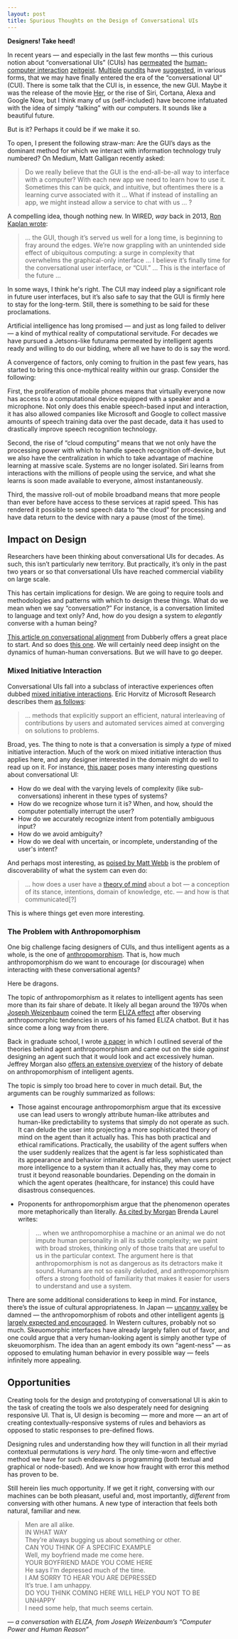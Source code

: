 ```yaml
---
layout: post
title: Spurious Thoughts on the Design of Conversational UIs
---
```


**Designers! Take heed!**

In recent years — and especially in the last few months — this curious notion about “conversational UIs” (CUIs) has [permeated](http://ben-evans.com/benedictevans/2015/3/24/the-state-of-messaging) the [human-computer interaction](http://www.wired.com/2015/06/future-ui-design-old-school-text-messages/) [zeitgeist](http://www.wired.com/2013/03/conversational-user-interface/). [Multiple](http://whoo.ps/2015/02/23/futures-of-text) [pundits](http://www.interconnected.org/home/2015/06/16/conversational_uis) have [suggested](https://medium.com/@mg/there-s-a-chat-for-that-apple-s-biggest-platform-opportunity-yet-19d5b1870857), in various forms, that we may have finally entered the era of the “conversational UI” (CUI). There is some talk that the CUI is, in essence, the new GUI. Maybe it was the release of the movie [Her](https://en.wikipedia.org/wiki/Her_(film)), or the rise of Siri, Cortana, Alexa and Google Now, but I think many of us (self-included) have become infatuated with the idea of simply “talking” with our computers. It sounds like a beautiful future.

But is it? Perhaps it could be if we make it so. 

To open, I present the following straw-man: Are the GUI’s days as the dominant method for which we interact with information technology truly numbered? On Medium, Matt Galligan recently asked:

> Do we really believe that the GUI is the end-all-be-all way to interface with a computer? With each new app we need to learn how to use it. Sometimes this can be quick, and intuitive, but oftentimes there is a learning curve associated with it … What if instead of installing an app, we might instead allow a service to chat with us … ?

A compelling idea, though nothing new. In WIRED, *way* back in 2013, [Ron Kaplan wrote](http://www.wired.com/2013/03/conversational-user-interface/):

> … the GUI, though it’s served us well for a long time, is beginning to fray around the edges. We’re now grappling with an unintended side effect of ubiquitous computing: a surge in complexity that overwhelms the graphical-only interface … I believe it’s finally time for the conversational user interface, or “CUI.” … This is the interface of the future …

In some ways, I think he's right. The CUI may indeed play a significant role in future user interfaces, but it&rsquo;s also safe to say that the GUI is firmly here to stay for the long-term. Still, there is something to be said for these proclamations.

Artificial intelligence has long promised — and just as long failed to deliver — a kind of mythical reality of computational servitude. For decades we have pursued a Jetsons-like futurama permeated by intelligent agents ready and willing to do our bidding, where all we have to do is say the word.

A convergence of factors, only coming to fruition in the past few years, has started to bring this once-mythical reality within our grasp. Consider the following:

First, the proliferation of mobile phones means that virtually everyone now has access to a computational device equipped with a speaker and a microphone. Not only does this enable speech-based input and interaction, it has also allowed companies like Microsoft and Google to collect massive amounts of speech training data over the past decade, data it has used to drastically improve speech recognition technology.

Second, the rise of &ldquo;cloud computing&rdquo; means that we not only have the processing power with which to handle speech recognition off-device, but we also have the centralization in which to take advantage of machine learning at massive scale. Systems are no longer isolated. Siri learns from interactions with the millions of people using the service, and what she learns is soon made available to everyone, almost instantaneously.

Third, the massive roll-out of mobile broadband means that more people than ever before have access to these services at rapid speed. This has rendered it possible to send speech data to &ldquo;the cloud&rdquo; for processing and have data return to the device with nary a pause (most of the time).

## Impact on Design

Researchers have been thinking about conversational UIs for decades. As such, this isn’t particularly new territory. But practically, it&rsquo;s only in the past two years or so that conversational UIs have reached commercial viability on large scale.

This has certain implications for design. We are going to require tools and methodologies and patterns with which to design these things. What do we mean when we say “conversation?” For instance, is a conversation limited to language and text only? And, how do you design a system to *elegantly* converse with a human being?

[This article on conversational alignment](http://www.dubberly.com/articles/conversational-alignment.html) from Dubberly offers a great place to start. And so does [this one](http://www.dubberly.com/articles/what-is-conversation.html). We will certainly need deep insight on the dynamics of human-human conversations. But we will have to go deeper.

### Mixed Initiative Interaction

Conversational UIs fall into a subclass of interactive experiences often dubbed [mixed initiative interactions](http://www.cs.utep.edu/novick/papers/mi.aaai.html). Eric Horvitz of Microsoft Research describes them [as follows](ftp://ftp.research.microsoft.com/pub/ejh/mixedin.pdf):

>  … methods that explicitly support an efficient, natural interleaving of contributions by users and automated services aimed at converging on solutions to problems.

Broad, yes. The thing to note is that a conversation is simply a *type* of mixed initiative interaction. Much of the work on mixed initiative interaction thus applies here, and any designer interested in the domain might do well to read up on it. For instance, [this paper](http://www.eecs.tufts.edu/~mpoor01/DiscertationStuff/Tangible%20-%20VR%20-%20Interface%20Styles/mixed-initiative-ieee.pdf)
 poses many interesting questions about conversational UI:

* How do we deal with the varying levels of complexity (like sub-conversations) inherent in these types of systems?
* How do we recognize whose turn it is? When, and how, should the computer potentially interrupt the user?
* How do we accurately recognize intent from potentially ambiguous input?
* How do we avoid ambiguity?
* How do we deal with uncertain, or incomplete, understanding of the user's intent?

And perhaps most interesting, as [poised by Matt Webb](http://interconnected.org/home/2015/06/16/conversational_uis) is the problem of discoverability of what the system can even do:

> … how does a user have a [theory of mind](https://en.wikipedia.org/wiki/Theory_of_mind) about a bot &mdash; a conception of its stance, intentions, domain of knowledge, etc. &mdash; and how is that communicated[?]

This is where things get even more interesting.

### The Problem with Anthropomorphism

One big challenge facing designers of CUIs, and thus intelligent agents as a whole, is the one of [anthropomorphism](https://en.wikipedia.org/wiki/Anthropomorphism). That is, how much anthropomorphism do we want to encourage (or discourage) when interacting with these conversational agents?

Here be dragons.

The topic of anthropomorphism as it relates to intelligent agents has seen more than its fair share of debate. It likely all began around the 1970s when [Joseph Weizenbaum](http://en.wikipedia.org/wiki/Joseph_Weizenbaum) coined the term [ELIZA effect](https://en.wikipedia.org/wiki/ELIZA_effect) after observing anthropomorphic tendencies in users of his famed ELIZA chatbot. But it has since come a long way from there.

Back in graduate school, I wrote [a paper](http://sean.voisen.org/writing/voisen_empathic_agents_120909.pdf) in which I outlined several of the theories behind agent anthropomorphism and came out on the side *against* designing an agent such that it would look and act excessively human. Jeffrey Morgan also [offers an extensive overview](http://usabilityetc.com/articles/anthropomorphism-on-trial/) of the history of debate on anthropomorphism of intelligent agents.

The topic is simply too broad here to cover in much detail. But, the arguments can be roughly summarized as follows:

* Those against encourage anthropomorphism argue that its excessive use can lead users to wrongly attribute human-like attributes and human-like predictability to systems that simply do not operate as such. It can delude the user into projecting a more sophisticated theory of mind on the agent than it actually has. This has both practical and ethical ramifications. Practically, the usability of the agent suffers when the user suddenly realizes that the agent is far less sophisticated than its appearance and behavior intimates. And ethically, when users project more intelligence to a system than it actually has, they may come to trust it beyond reasonable boundaries. Depending on the domain in which the agent operates (healthcare, for instance) this could have disastrous consequences.

* Proponents for anthropomorphism argue that the phenomenon operates more metaphorically than literally. [As cited by Morgan](http://usabilityetc.com/articles/anthropomorphism-on-trial/) Brenda Laurel writes:
  > … when we anthropomorphise a machine or an animal we do not impute human personality in all its subtle complexity; we paint with broad strokes, thinking only of those traits that are useful to us in the particular context.
  The argument here is that anthropomorphism is not as dangerous as its detractors make it sound. Humans are not so easily deluded, and anthropomorphism offers a strong foothold of familiarity that makes it easier for users to understand and use a system.
  
There are some additional considerations to keep in mind. For instance, there&rsquo;s the issue of cultural appropriateness. In Japan &mdash; [uncanny valley](https://en.wikipedia.org/wiki/Uncanny_valley) be damned &mdash; the anthropomorphism of robots and other intelligent agents [is largely expected and encouraged](http://www.mitpressjournals.org/doi/abs/10.1162/LEON_a_00936). In Western cultures, probably not so much. Skeuomorphic interfaces have already largely fallen out of favor, and one could argue that a very human-looking agent is simply another type of skeuomorphism. The idea than an agent embody its own &ldquo;agent-ness&rdquo; &mdash; as opposed to emulating human behavior in every possible way &mdash; feels infinitely more appealing.
  
## Opportunities

Creating tools for the design and prototyping of conversational UI is akin to the task of creating the tools we also desperately need for designing responsive UI. That is, UI design is becoming &mdash; more and more &mdash; an art of creating contextually-responsive systems of rules and behaviors as opposed to static responses to pre-defined flows.

Designing rules and understanding how they will function in all their myriad contextual permutations is *very hard.* The only time-worn and effective method we have for such endeavors is programming (both textual and graphical or node-based). And we know how fraught with error this method has proven to be.

Still herein lies much opportunity. If we get it right, conversing with our machines can be both pleasant, useful and, most importantly, *different* from conversing with other humans. A new type of interaction that feels both natural, familiar and new.

> Men are all alike.<br />
IN WHAT WAY<br />
They&rsquo;re always bugging us about something or other.<br />
CAN YOU THINK OF A SPECIFIC EXAMPLE<br />
Well, my boyfriend made me come here.<br />
YOUR BOYFRIEND MADE YOU COME HERE<br />
He says I'm depressed much of the time.<br />
I AM SORRY TO HEAR YOU ARE DEPRESSED<br />
It&rsquo;s true. I am unhappy.<br />
DO YOU THINK COMING HERE WILL HELP YOU NOT TO BE UNHAPPY<br />
I need some help, that much seems certain.

&mdash; *a conversation with ELIZA, from Joseph Weizenbaum&rsquo;s &ldquo;Computer Power and Human Reason&rdquo;*

